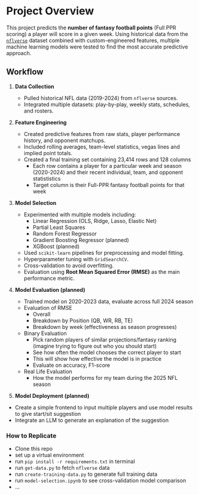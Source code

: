 # Project Overview

This project predicts the **number of fantasy football points** (Full PPR scoring) a player will score in a given week. Using historical data from the [`nflverse`](https://nflverse.nflverse.com/) dataset combined with custom-engineered features, multiple machine learning models were tested to find the most accurate predictive approach.

## Workflow
1. **Data Collection**  
   - Pulled historical NFL data (2019-2024) from `nflverse` sources.  
   - Integrated multiple datasets: play-by-play, weekly stats, schedules, and rosters.

2. **Feature Engineering**  
   - Created predictive features from raw stats, player performance history, and opponent matchups.  
   - Included rolling averages, team-level statistics, vegas lines and implied point totals.
   - Created a final training set containing 23,414 rows and 128 columns
     - Each row contains a player for a particular week and season (2020-2024) and their recent individual, team, and opponent statististics
     - Target column is their Full-PPR fantasy football points for that week

3. **Model Selection**  
   - Experimented with multiple models including:  
     - Linear Regression (OLS, Ridge, Lasso, Elastic Net)  
     - Partial Least Squares  
     - Random Forest Regressor
     - Gradient Boosting Regressor (planned)
     - XGBoost (planned)  
   - Used `scikit-learn` pipelines for preprocessing and model fitting.
   - Hyperparameter tuning with `GridSearchCV`.
   - Cross-validation to avoid overfitting.  
   - Evaluation using **Root Mean Squared Error (RMSE)** as the main performance metric.

4. **Model Evaluation (planned)**
   - Trained model on 2020-2023 data, evaluate across full 2024 season
   - Evaluation of RMSE
     - Overall
     - Breakdown by Position (QB, WR, RB, TE)
     - Breakdown by week (effectiveness as season progresses)
   - Binary Evaluation
     - Pick random players of similar projections/fantasy ranking (imagine trying to figure out who you should start)
     - See how often the model chooses the correct player to start
     - This will show how effective the model is in practice
     - Evaluate on accuracy, F1-score
   - Real Life Evaluation
     - How the model performs for my team during the 2025 NFL season
       
5. **Model Deployment (planned)**
  - Create a simple frontend to input multiple players and use model results to give start/sit suggestion
  - Integrate an LLM to generate an explanation of the suggestion

### How to Replicate
- Clone this repo
- set up a virtual environment
- run `pip install -r requirements.txt` in terminal
- run `get-data.py` to fetch `nflverse` data
- run `create-training-data.py` to generate full training data
- run `model-selection.ipynb` to see cross-validation model comparison
- ...


